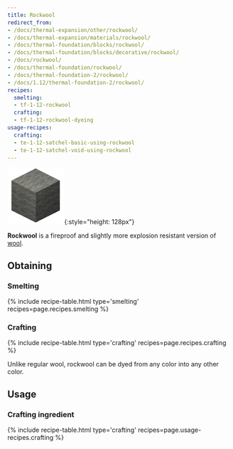```yaml
---
title: Rockwool
redirect_from:
- /docs/thermal-expansion/other/rockwool/
- /docs/thermal-expansion/materials/rockwool/
- /docs/thermal-foundation/blocks/rockwool/
- /docs/thermal-foundation/blocks/decorative/rockwool/
- /docs/rockwool/
- /docs/thermal-foundation/rockwool/
- /docs/thermal-foundation-2/rockwool/
- /docs/1.12/thermal-foundation-2/rockwool/
recipes:
  smelting:
  - tf-1-12-rockwool
  crafting:
  - tf-1-12-rockwool-dyeing
usage-recipes:
  crafting:
  - te-1-12-satchel-basic-using-rockwool
  - te-1-12-satchel-void-using-rockwool
---
```


![Rockwool](/assets/images/thermal-foundation-2/rockwool.gif){:style="height: 128px"}


**Rockwool** is a fireproof and slightly more explosion resistant version of
[wool](https://minecraft.wiki/w/Wool).


Obtaining
---------

### Smelting
{% include recipe-table.html type='smelting' recipes=page.recipes.smelting %}

### Crafting
{% include recipe-table.html type='crafting' recipes=page.recipes.crafting %}

Unlike regular wool, rockwool can be dyed from any color into any other color.


Usage
-----

### Crafting ingredient
{% include recipe-table.html type='crafting' recipes=page.usage-recipes.crafting %}
